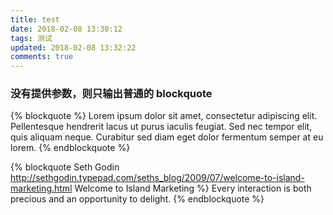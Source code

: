 ```yaml
---
title: test
date: 2018-02-08 13:30:12
tags: 测试
updated: 2018-02-08 13:32:22
comments: true
---
```


### 没有提供参数，则只输出普通的 blockquote

{% blockquote %}
Lorem ipsum dolor sit amet, consectetur adipiscing elit. Pellentesque hendrerit lacus ut purus iaculis feugiat. Sed nec tempor elit, quis aliquam neque. Curabitur sed diam eget dolor fermentum semper at eu lorem.
{% endblockquote %}

{% blockquote Seth Godin http://sethgodin.typepad.com/seths_blog/2009/07/welcome-to-island-marketing.html Welcome to Island Marketing %}
Every interaction is both precious and an opportunity to delight.
{% endblockquote %}